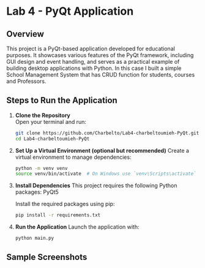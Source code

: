 # Lab 4 - PyQt Application

## Overview
This project is a PyQt-based application developed for educational purposes. It showcases various features of the PyQt framework, including GUI design and event handling, and serves as a practical example of building desktop applications with Python. In this case I built a simple School Management System that has CRUD function for students, courses and Professors.

## Steps to Run the Application

1. **Clone the Repository**  
   Open your terminal and run:
   ```bash
   git clone https://github.com/Charbelto/Lab4-charbeltoumieh-PyQt.git
   cd Lab4-charbeltoumieh-PyQt
2. **Set Up a Virtual Environment (optional but recommended)**
   Create a virtual environment to manage dependencies:
   ```bash
   python -m venv venv
   source venv/bin/activate  # On Windows use `venv\Scripts\activate`

3. **Install Dependencies**
   This project requires the following Python packages:
   PyQt5
   
   Install the required packages using pip:
   ```bash
   pip install -r requirements.txt
5. **Run the Application**
   Launch the application with:
   ```bash
   python main.py

## Sample Screenshots
